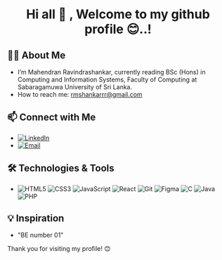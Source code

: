 <h1> <center>Hi all 👋 , Welcome to my github profile 😊..! </center></h1>



## 👨‍💻 About Me

-  I’m Mahendran Ravindrashankar, currently reading BSc (Hons) in Computing and Information Systems, Faculty of Computing at Sabaragamuwa University of Sri Lanka.
-  How to reach me: rmshankarrr@gmail.com
   
##   📫 Connect with Me

- [![LinkedIn](https://img.shields.io/badge/-LinkedIn-0077B5?style=flat&logo=Linkedin&logoColor=white)](https://www.linkedin.com/in/shankar-rm)
- [![Email](https://img.shields.io/badge/-Email-D14836?style=flat&logo=Gmail&logoColor=white)](mailto:rmshankarrr@gmail.com)


## 🛠️ Technologies & Tools


- ![HTML5](https://img.shields.io/badge/-HTML5-333333?style=flat&logo=html5)
  ![CSS3](https://img.shields.io/badge/-CSS3-333333?style=flat&logo=css3)
  ![JavaScript](https://img.shields.io/badge/-JavaScript-333333?style=flat&logo=javascript)
  ![React](https://img.shields.io/badge/-React-333333?style=flat&logo=react)
  ![Git](https://img.shields.io/badge/-Git-333333?style=flat&logo=git)
  ![Figma](https://img.shields.io/badge/-Figma-333333?style=flat&logo=figma)
  ![C](https://img.shields.io/badge/-C-333333?style=flat&logo=c)
  ![Java](https://img.shields.io/badge/-Java-333333?style=flat&logo=java)
  ![PHP](https://img.shields.io/badge/-PHP-333333?style=flat&logo=php)


## 💡 Inspiration

- "BE number 01"

Thank you for visiting my profile! 😊
